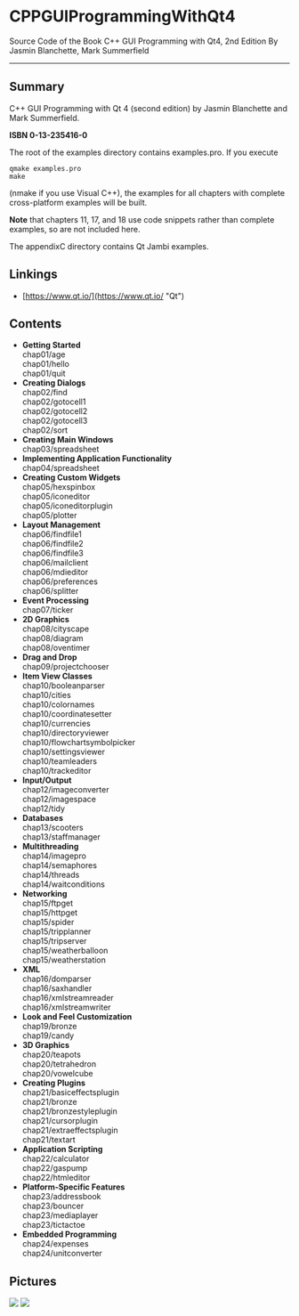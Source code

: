 # CPPGUIProgrammingWithQt4
Source Code of the Book C++ GUI Programming with Qt4, 2nd Edition By Jasmin Blanchette, Mark Summerfield

---

## Summary
C++ GUI Programming with Qt 4 (second edition) by Jasmin Blanchette and Mark Summerfield.

**ISBN 0-13-235416-0**

The root of the examples directory contains examples.pro.
If you execute

	qmake examples.pro
	make

(nmake if you use Visual C++), the examples for all chapters with complete cross-platform examples will be built.

**Note** that chapters 11, 17, and 18 use code snippets rather than complete examples, so are not included here.

The appendixC directory contains Qt Jambi examples.

## Linkings
* [https://www.qt.io/](https://www.qt.io/ "Qt")

## Contents

* **Getting Started**   
        chap01/age  
        chap01/hello  
        chap01/quit  
* **Creating Dialogs**  
        chap02/find  
        chap02/gotocell1  
        chap02/gotocell2  
        chap02/gotocell3  
        chap02/sort  
* **Creating Main Windows**  
        chap03/spreadsheet
* **Implementing Application Functionality**  
        chap04/spreadsheet
* **Creating Custom Widgets**  
        chap05/hexspinbox  
        chap05/iconeditor  
        chap05/iconeditorplugin  
        chap05/plotter
* **Layout Management**  
        chap06/findfile1  
        chap06/findfile2  
        chap06/findfile3  
        chap06/mailclient  
        chap06/mdieditor  
        chap06/preferences  
        chap06/splitter
* **Event Processing**  
        chap07/ticker
* **2D Graphics**  
        chap08/cityscape  
        chap08/diagram  
        chap08/oventimer
* **Drag and Drop**  
        chap09/projectchooser
* **Item View Classes**  
        chap10/booleanparser  
        chap10/cities  
        chap10/colornames  
        chap10/coordinatesetter  
        chap10/currencies  
        chap10/directoryviewer  
        chap10/flowchartsymbolpicker  
        chap10/settingsviewer  
        chap10/teamleaders  
        chap10/trackeditor
* **Input/Output**  
        chap12/imageconverter  
        chap12/imagespace  
        chap12/tidy
* **Databases**  
        chap13/scooters  
        chap13/staffmanager
* **Multithreading**  
        chap14/imagepro  
        chap14/semaphores  
        chap14/threads  
        chap14/waitconditions
* **Networking**  
        chap15/ftpget  
        chap15/httpget  
        chap15/spider  
        chap15/tripplanner  
        chap15/tripserver  
        chap15/weatherballoon  
        chap15/weatherstation
* **XML**  
        chap16/domparser  
        chap16/saxhandler  
        chap16/xmlstreamreader  
        chap16/xmlstreamwriter
* **Look and Feel Customization**  
        chap19/bronze  
        chap19/candy
* **3D Graphics**  
        chap20/teapots  
        chap20/tetrahedron  
        chap20/vowelcube
* **Creating Plugins**  
        chap21/basiceffectsplugin  
        chap21/bronze  
        chap21/bronzestyleplugin  
        chap21/cursorplugin  
        chap21/extraeffectsplugin  
        chap21/textart
* **Application Scripting**  
        chap22/calculator  
        chap22/gaspump  
        chap22/htmleditor
* **Platform-Specific Features**  
        chap23/addressbook  
        chap23/bouncer  
        chap23/mediaplayer  
        chap23/tictactoe
* **Embedded Programming**  
        chap24/expenses  
        chap24/unitconverter

## Pictures
![](http://i.imgur.com/KE6WqzL.jpg)
![](http://i.imgur.com/wpqdPn8.jpg)